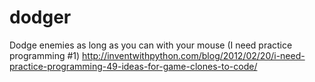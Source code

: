 # dodger
Dodge enemies as long as you can with your mouse (I need practice programming #1)
http://inventwithpython.com/blog/2012/02/20/i-need-practice-programming-49-ideas-for-game-clones-to-code/
